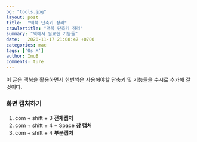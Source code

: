 ```yaml
---
bg: "tools.jpg"
layout: post
title:  "맥북 단축키 정리"
crawlertitle: "맥북 단축키 정리"
summary: "맥에서 필요한 기능들"
date:   2020-11-17 21:08:47 +0700
categories: mac
tags: ['Os X']
author: ImuB
comments: ture
---
```


이 글은 맥북을 활용하면서 한번씩은 사용해야할 단축키 및 기능들을 수시로 추가해 갈 것이다.

### 화면 캡처하기

1. com + shift + 3 **전체캡처**
2. com + shift + 4 + Space **창 캡처**
3. com + shift + 4 **부분캡처**
